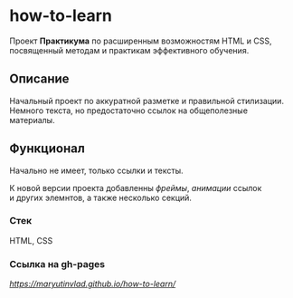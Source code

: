 # how-to-learn
 Проект __Практикума__ по расширенным возможностям HTML и CSS,  
 посвященный методам и практикам эффективного обучения.
 
## Описание
 Начальный проект по аккуратной разметке и правильной стилизации.  
 Немного текста, но предостаточно ссылок на общеполезные  
 материалы.
   
## Функционал  
 Начально не имеет, только ссылки и тексты.
 
 К новой версии проекта добавленны _фреймы_, _анимации_ ссылок  
 и других элемнтов, а также несколько секций.
 
### Стек
  HTML, CSS
 
### Ссылка на gh-pages
*https://maryutinvlad.github.io/how-to-learn/*
 
 
